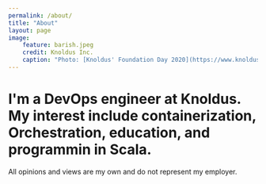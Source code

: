 ```yaml
---
permalink: /about/
title: "About"
layout: page
image:
    feature: barish.jpeg
    credit: Knoldus Inc.
    caption: "Photo: [Knoldus' Foundation Day 2020](https://www.knoldus.com/home)"
---
```

I'm a DevOps engineer at Knoldus. My interest include containerization, Orchestration, education, and programmin in Scala.  
=========  
All opinions and views are my own and do not represent my employer.  